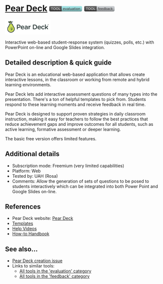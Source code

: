 # [Pear Deck](https://www.peardeck.com/)  [<img src="images/evaluation.png" align="bottom">](https://github.com/e-CLOSE/Toolbox/issues?q=label%3A01_TOOL+label%3Aevaluation) [<img src="images/feedback.png" align="bottom">](https://github.com/e-CLOSE/Toolbox/issues?q=label%3A01_TOOL+label%3Afeedback)

[<img src="images/peardeck.png" align="bottom" height="50" alt="peardeck Logo">](https://www.peardeck.com/)

Interactive web-based student-response system (quizzes, polls, etc.) with PowerPoint on-line and Google Slides integration.


## Detailed description & quick guide

Pear Deck is an educational web-based application that allows create interactive lessons, in the classroom or working from remote and hybrid learning environments.

Pear Deck lets add interactive assessment questions of many types into the presentation. There's a ton of helpful templates to pick from. Students respond to these learning moments and receive feedback in real time.

Pear Deck is designed to support proven strategies in daily classroom instruction, making it easy for teachers to follow the best practices that reduce achievement gaps and improve outcomes for all students, such as active learning, formative assessment or deeper learning.

The basic free version offers limited features.


## Additional details

- Subscription mode: Freemium (very limited capabilities)
- Platform: Web
- Tested by: UAH (Rosa)
- Comments: Allow the generation of sets of questions to be posed to students interactively which can be integrated into both Power Point and Google Slides on-line.


## References

- Pear Deck website: [Pear Deck](https://www.peardeck.com/)
- [Templates](https://www.peardeck.com/templates)
- [Help Videos](https://www.peardeck.com/help-videos)
- [How-to Handbook](https://www.peardeck.com/how-to-handbook)


## See also...

- [Pear Deck creation issue](https://github.com/e-CLOSE/Toolbox/issues/72)
- Links to similar tools:
  - [All tools in the 'evaluation' category](https://github.com/e-CLOSE/Toolbox/issues?q=label%3A01_TOOL+label%3Aevaluation)
  - [All tools in the 'feedback' category](https://github.com/e-CLOSE/Toolbox/issues?q=label%3A01_TOOL+label%3Afeedback)
